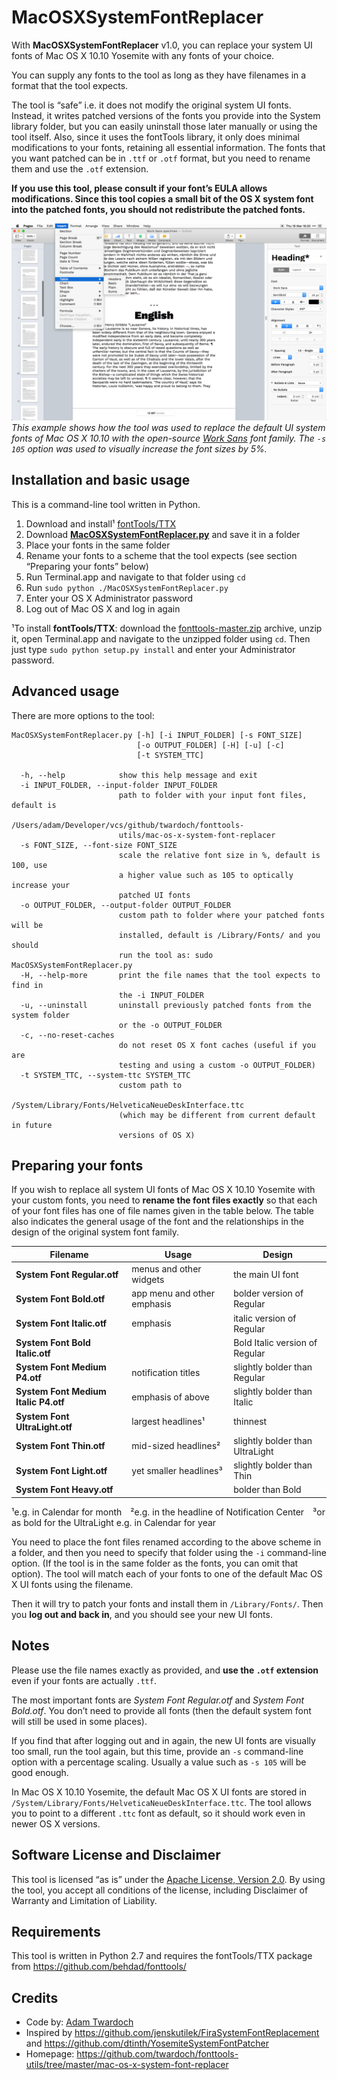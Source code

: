 MacOSXSystemFontReplacer
========================

With **MacOSXSystemFontReplacer** v1.0, you can replace your system UI fonts of
Mac OS X 10.10 Yosemite with any fonts of your choice. 

You can supply any fonts to the tool as long as they have filenames in
a format that the tool expects. 

The tool is “safe” i.e. it does not modify the original system UI fonts. Instead, it writes patched versions of the fonts you provide into the System library folder, but you can easily uninstall those later manually or using the tool itself. Also, since it uses the fontTools library, it only does minimal modifications to your fonts, retaining all essential information. The fonts that you want patched can be in ```.ttf``` or ```.otf``` format, but you need to rename them and use the ```.otf``` extension. 

**If you use this tool, please consult if your font’s EULA allows modifications. Since this tool copies a small bit of the OS X system font into the patched fonts, you should not redistribute the patched fonts.** 

![Example: Work Sans](example-work-sans.png?raw=true "Example: I have used the tool to replace the default UI system font with Work Sans")
*This example shows how the tool was used to replace the default UI system fonts of Mac OS X 10.10 with the open-source [Work Sans](http://weiweihuanghuang.github.io/Work-Sans/) font family. The ```-s 105``` option was used to visually increase the font sizes by 5%.*

Installation and basic usage
----------------------------
This is a command-line tool written in Python. 

1. Download and install¹ [fontTools/TTX](https://github.com/behdad/fonttools/)
2. Download **[MacOSXSystemFontReplacer.py](./MacOSXSystemFontReplacer.py?raw=true)** and save it in a folder
3. Place your fonts in the same folder
3. Rename your fonts to a scheme that the tool expects (see section “Preparing your fonts” below)
4. Run Terminal.app and navigate to that folder using ```cd```
5. Run ```sudo python ./MacOSXSystemFontReplacer.py``` 
6. Enter your OS X Administrator password
7. Log out of Mac OS X and log in again

¹To install **fontTools/TTX**: download the [fonttools-master.zip](https://github.com/behdad/fonttools/archive/master.zip?raw=true) archive, unzip it, open Terminal.app and navigate to the unzipped folder using ```cd```. Then just type ```sudo python setup.py install``` and enter your Administrator password. 

Advanced usage
--------------
There are more options to the tool: 
```
MacOSXSystemFontReplacer.py [-h] [-i INPUT_FOLDER] [-s FONT_SIZE]
                            [-o OUTPUT_FOLDER] [-H] [-u] [-c]
                            [-t SYSTEM_TTC]

  -h, --help            show this help message and exit
  -i INPUT_FOLDER, --input-folder INPUT_FOLDER
                        path to folder with your input font files, default is
                        /Users/adam/Developer/vcs/github/twardoch/fonttools-
                        utils/mac-os-x-system-font-replacer
  -s FONT_SIZE, --font-size FONT_SIZE
                        scale the relative font size in %, default is 100, use
                        a higher value such as 105 to optically increase your
                        patched UI fonts
  -o OUTPUT_FOLDER, --output-folder OUTPUT_FOLDER
                        custom path to folder where your patched fonts will be
                        installed, default is /Library/Fonts/ and you should
                        run the tool as: sudo MacOSXSystemFontReplacer.py
  -H, --help-more       print the file names that the tool expects to find in
                        the -i INPUT_FOLDER
  -u, --uninstall       uninstall previously patched fonts from the system folder 
                        or the -o OUTPUT_FOLDER
  -c, --no-reset-caches
                        do not reset OS X font caches (useful if you are
                        testing and using a custom -o OUTPUT_FOLDER)
  -t SYSTEM_TTC, --system-ttc SYSTEM_TTC
                        custom path to
                        /System/Library/Fonts/HelveticaNeueDeskInterface.ttc
                        (which may be different from current default in future
                        versions of OS X)
```

Preparing your fonts
--------------------

If you wish to replace all system UI fonts of Mac OS X 10.10 Yosemite with your custom fonts, you need to **rename the font files exactly** so that each of your font files has one of file names given in the table below. The table also indicates the general usage of the font and the relationships in the design of the original system font family. 

Filename | Usage | Design
---------| ------| ------
**System Font Regular.otf** | menus and other widgets | the main UI font
**System Font Bold.otf** | app menu and other emphasis | bolder version of Regular
**System Font Italic.otf** | emphasis | italic version of Regular
**System Font Bold Italic.otf** | | Bold Italic version of Regular
**System Font Medium P4.otf** | notification titles | slightly bolder than Regular
**System Font Medium Italic P4.otf** | emphasis of above | slightly bolder than Italic
**System Font UltraLight.otf** | largest headlines¹ | thinnest
**System Font Thin.otf** | mid-sized headlines² | slightly bolder than UltraLight
**System Font Light.otf** | yet smaller headlines³ | slightly bolder than Thin
**System Font Heavy.otf** | | bolder than Bold

¹e.g. in Calendar for month ²e.g. in the headline of Notification Center ³or as bold for the UltraLight e.g. in Calendar for year

You need to place the font files renamed according to the above scheme in a folder, and then you need to specify that folder using the ```-i``` command-line option. (If the tool is in the same folder as the fonts, you can omit that option). The tool will match each of your fonts to one of the default Mac OS X UI fonts using the filename. 

Then it will try to patch your fonts and install them in ```/Library/Fonts/```. Then you **log out and back in**, and you should see your new UI fonts.

Notes
-----

Please use the file names exactly as provided, and **use the ```.otf``` extension** even if your fonts are actually ```.ttf```. 

The most important fonts are *System Font Regular.otf* and *System Font Bold.otf*. You don’t need to provide all fonts (then the default system font will still be used in some places). 

If you find that after logging out and in again, the new UI fonts are visually too small, run the tool again, but this time, provide an ```-s``` command-line option with a percentage scaling. Usually a value such as ```-s 105``` will be good enough. 

In Mac OS X 10.10 Yosemite, the default Mac OS X UI fonts are stored in ```/System/Library/Fonts/HelveticaNeueDeskInterface.ttc```. The tool allows you to point to a different ```.ttc``` font as default, so it should work even in newer OS X versions. 

Software License and Disclaimer
-------------------------------
This tool is licensed “as is” under the [Apache License, Version 2.0](http://www.apache.org/licenses/LICENSE-2.0). By using the tool, you accept all conditions of the license, including Disclaimer of Warranty and Limitation of Liability.

Requirements
------------

This tool is written in Python 2.7 and requires the fontTools/TTX package from https://github.com/behdad/fonttools/

Credits
-------
* Code by: [Adam Twardoch](./AUTHORS) 
* Inspired by https://github.com/jenskutilek/FiraSystemFontReplacement and https://github.com/dtinth/YosemiteSystemFontPatcher 
* Homepage: https://github.com/twardoch/fonttools-utils/tree/master/mac-os-x-system-font-replacer
